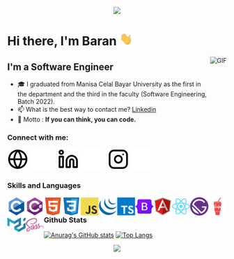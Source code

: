 <p align="center">
  <img src="https://capsule-render.vercel.app/api?type=waving&color=gradient&height=90"/>
</p>

# Hi there, I'm Baran <img width="30px" height="30" src="https://github.com/SatYu26/SatYu26/raw/master/Assets/Hi.gif" />

<img align="right" alt="GIF" height="160px" src="https://octodex.github.com/images/daftpunktocat-guy.gif" />

## I'm a Software Engineer

- 🎓 I graduated from Manisa Celal Bayar University as the first in the department and the third in the faculty (Software Engineering, Batch 2022).
- 📫 What is the best way to contact me? [Linkedin](https://www.linkedin.com/in/acrbaran/)
- 🎯 Motto : **If you can think, you can code.**

### Connect with me:

[![website](./img/globe-light.svg)](https://www.acarbaran.com/#gh-light-mode-only)
[![website](./img/globe-dark.svg)](https://www.acarbaran.com/#gh-dark-mode-only)
&nbsp;&nbsp;
[![website](./img/linkedin-light.svg)](https://www.linkedin.com/in/acarbaran/#gh-light-mode-only)
[![website](./img/linkedin-dark.svg)](https://www.linkedin.com/in/acarbaran/#gh-dark-mode-only)
&nbsp;&nbsp;
[![website](./img/instagram-light.svg)](https://www.instagram.com/acr_baran/#gh-light-mode-only)
[![website](./img/instagram-dark.svg)](https://www.instagram.com/acr_baran/#gh-dark-mode-only)

### Skills and Languages

<a href="https://www.cprogramming.com/" target="_blank"> <img align="left" src="https://github.com/devicons/devicon/blob/master/icons/c/c-original.svg" alt="c" height="42px"/> </a>
<a href="https://docs.microsoft.com/en-us/dotnet/csharp/" target="_blank"> <img align="left" src="https://github.com/devicons/devicon/blob/master/icons/csharp/csharp-original.svg" alt="csharp" height="42px"/> </a>
<a href="https://html.com/" target="_blank"> <img align="left" src="https://github.com/devicons/devicon/blob/master/icons/html5/html5-original.svg" alt="html" height="42px"/> </a>
<a href="https://www.w3schools.com/css/" target="_blank"> <img align="left" src="https://github.com/devicons/devicon/blob/master/icons/css3/css3-original.svg" alt="css" height="42px"/> </a>
<a href="https://www.javascript.com/" target="_blank"> <img align="left" src="https://github.com/devicons/devicon/blob/master/icons/javascript/javascript-original.svg" alt="js" height="42px"/> </a>
<a href="https://jquery.com/" target="_blank"> <img align="left" src="https://github.com/devicons/devicon/blob/master/icons/jquery/jquery-original.svg" alt="jquery" height="42px"/> </a>
<a href="https://www.typescriptlang.org/" target="_blank"> <img align="left" src="https://github.com/devicons/devicon/blob/master/icons/typescript/typescript-original.svg" alt="ts" height="42px"/> </a>
<a href="https://getbootstrap.com/" target="_blank"> <img align="left" src="https://github.com/devicons/devicon/blob/master/icons/bootstrap/bootstrap-original.svg" alt="bootstrap" height="42px"/> </a>
<a href="https://angular.io/" target="_blank"> <img align="left" src="https://github.com/devicons/devicon/blob/master/icons/angularjs/angularjs-original.svg" alt="angular" height="42px"/> </a>
<a href="https://reactjs.org/" target="_blank"> <img align="left" src="https://github.com/devicons/devicon/blob/master/icons/react/react-original.svg" alt="react" height="42px"/> </a>
<a href="https://www.gatsbyjs.com/" target="_blank"> <img align="left" src="https://github.com/devicons/devicon/blob/master/icons/gatsby/gatsby-original.svg" alt="gatsby" height="42px"/> </a>
<a href="https://gulpjs.com/" target="_blank"> <img align="left" src="https://github.com/devicons/devicon/blob/master/icons/gulp/gulp-plain.svg" alt="gulp" height="42px"/> </a>
<a href="https://mui.com/" target="_blank"> <img align="left" src="https://github.com/devicons/devicon/blob/master/icons/materialui/materialui-original.svg" alt="materialui" height="42px"/> </a>
<a href="https://sass-lang.com/" target="_blank"> <img align="left" src="https://github.com/devicons/devicon/blob/master/icons/sass/sass-original.svg" alt="sass" height="42px"/> </a>

<br>

### Github Stats

[![Anurag's GitHub stats](https://github-readme-stats.vercel.app/api?username=acrbaran&show_icons=true&theme=nord)](https://github.com/acrbaran/github-readme-stats)
[![Top Langs](https://github-readme-stats.vercel.app/api/top-langs/?username=acrbaran)](https://github.com/acrbaran/github-readme-stats)

<p align="center">
  <img src="https://capsule-render.vercel.app/api?type=waving&color=gradient&height=90&section=footer"/>
</p>
